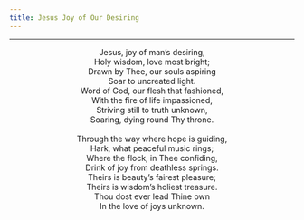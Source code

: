 ```yaml
---
title: Jesus Joy of Our Desiring
---
```


---
<center>
Jesus, joy of man’s desiring,<br/>
Holy wisdom, love most bright;<br/>
Drawn by Thee, our souls aspiring<br/>
Soar to uncreated light.<br/>
Word of God, our flesh that fashioned,<br/>
With the fire of life impassioned,<br/>
Striving still to truth unknown,<br/>
Soaring, dying round Thy throne.<br/>
<br/>
Through the way where hope is guiding,<br/>
Hark, what peaceful music rings;<br/>
Where the flock, in Thee confiding,<br/>
Drink of joy from deathless springs.<br/>
Theirs is beauty’s fairest pleasure;<br/>
Theirs is wisdom’s holiest treasure.<br/>
Thou dost ever lead Thine own<br/>
In the love of joys unknown.
</center>